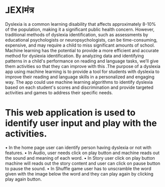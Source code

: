 # ⅃EXIमंत्र
Dyslexia is a common learning disability that affects approximately 8-10% of the population, making it a significant public health concern. However, traditional methods of dyslexia identification, such as assessments by educational psychologists or neuropsychologists, can be time-consuming, expensive, and may require a child to miss significant amounts of school. Machine learning has the potential to provide a more efficient and accurate method for dyslexia identification. By analyzing data and identifying patterns in a child's performance on reading and language tasks, we’ll give them activities so that they can improve with this .The purpose of a dyslexia app using machine learning is to provide a tool for students with dyslexia to improve their reading and language skills in a personalized and engaging way. The app could use machine learning algorithms to identify dyslexia based on each student's scores and discrimination and provide targeted activities and games to address their specific needs.

# This web application is used to identify user input and play with the activities.
• In the home page user can identify person having dyslexia or not with features.
• In Audio, user needs click on play button and machine reads out the sound and meaning of each word.
• In Story user click on play button machine will reads out the story content and user can click on pause button to pause the sound.
• In Shuffle game user has to unscramble the word given with the image below the word and they can play again by clicking play again button.

